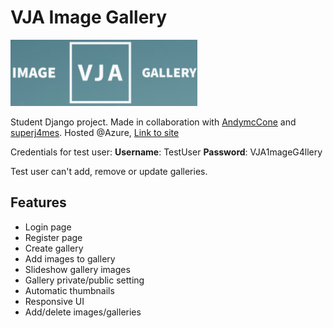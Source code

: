 # VJA Image Gallery

![vja-imagegallery](/docs/img/vja-image-gallery-header.png)

Student Django project. Made in collaboration with [AndymcCone](https://github.com/AndymcCone) and [superj4mes](https://github.com/superj4mes). Hosted @Azure, [Link to site](http://vja-imagegallery.eastus.cloudapp.azure.com/)

Credentials for test user:
**Username**: TestUser 
**Password**: VJA1mageG4llery

Test user can't add, remove or update galleries.

## Features

* Login page
* Register page
* Create gallery
* Add images to gallery
* Slideshow gallery images
* Gallery private/public setting
* Automatic thumbnails
* Responsive UI
* Add/delete images/galleries
